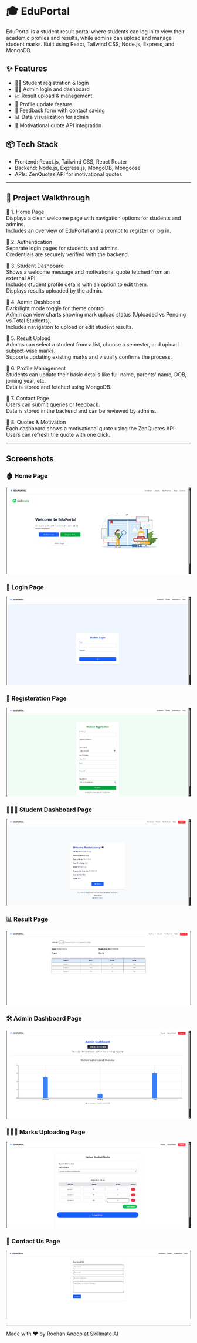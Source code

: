 # 🎓 EduPortal

EduPortal is a student result portal where students can log in to view their academic profiles and results, while admins can upload and manage student marks. Built using React, Tailwind CSS, Node.js, Express, and MongoDB.

## ✨ Features

- 👨‍🎓 Student registration & login
- 🧑‍💼 Admin login and dashboard
- 📈 Result upload & management
- 🎯 Profile update feature
- 💬 Feedback form with contact saving
- 📊 Data visualization for admin
- 🧠 Motivational quote API integration

## 📦 Tech Stack

- Frontend: React.js, Tailwind CSS, React Router
- Backend: Node.js, Express.js, MongoDB, Mongoose
- APIs: ZenQuotes API for motivational quotes

---

## 🧭 Project Walkthrough

🔹 1. Home Page  
Displays a clean welcome page with navigation options for students and admins.  
Includes an overview of EduPortal and a prompt to register or log in.

🔹 2. Authentication  
Separate login pages for students and admins.  
Credentials are securely verified with the backend.

🔹 3. Student Dashboard  
Shows a welcome message and motivational quote fetched from an external API.  
Includes student profile details with an option to edit them.  
Displays results uploaded by the admin.

🔹 4. Admin Dashboard  
Dark/light mode toggle for theme control.  
Admin can view charts showing mark upload status (Uploaded vs Pending vs Total Students).  
Includes navigation to upload or edit student results.

🔹 5. Result Upload  
Admins can select a student from a list, choose a semester, and upload subject-wise marks.  
Supports updating existing marks and visually confirms the process.

🔹 6. Profile Management  
Students can update their basic details like full name, parents' name, DOB, joining year, etc.  
Data is stored and fetched using MongoDB.

🔹 7. Contact Page  
Users can submit queries or feedback.  
Data is stored in the backend and can be reviewed by admins.

🔹 8. Quotes & Motivation  
Each dashboard shows a motivational quote using the ZenQuotes API.  
Users can refresh the quote with one click.

---
## Screenshots
### 🏠 Home Page
![Home Page](./screenshot/Home.png)

### 🔐 Login Page
![Login Page](./screenshot/Login.png)

### 📝 Registeration Page
![Registeration Page](./screenshot/Register.png)

### 👨🏻‍🎓 Student Dashboard Page
![Student Dahboard Page](./screenshot/StudentDash.png)

### 📊 Result Page
![Result Page](./screenshot/Result.png)

### 🛠️ Admin Dashboard Page
![Admin Dashboard Page](./screenshot/AdminDash.png)

### 👩🏻‍💻 Marks Uploading Page
![Upload Marks Page](./screenshot/UploadMarks.png)

### 📧 Contact Us Page
![Contact Us Page](./screenshot/Contactus.png)

---
Made with ❤️ by Roohan Anoop at Skillmate AI